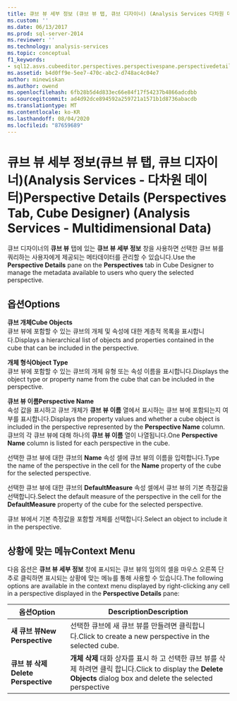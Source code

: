 ```yaml
---
title: 큐브 뷰 세부 정보 (큐브 뷰 탭, 큐브 디자이너) (Analysis Services 다차원 데이터) | Microsoft Docs
ms.custom: ''
ms.date: 06/13/2017
ms.prod: sql-server-2014
ms.reviewer: ''
ms.technology: analysis-services
ms.topic: conceptual
f1_keywords:
- sql12.asvs.cubeeditor.perspectives.perspectivespane.perspectivedetails.f2
ms.assetid: b4d0ff9e-5ee7-470c-abc2-d748ac4c04e7
author: minewiskan
ms.author: owend
ms.openlocfilehash: 6fb28b5d4d833ec66e84f17f54237b4866adcdbb
ms.sourcegitcommit: ad4d92dce894592a259721a1571b1d8736abacdb
ms.translationtype: MT
ms.contentlocale: ko-KR
ms.lasthandoff: 08/04/2020
ms.locfileid: "87659689"
---
```

# <a name="perspective-details-perspectives-tab-cube-designer-analysis-services---multidimensional-data"></a><span data-ttu-id="05ca4-102">큐브 뷰 세부 정보(큐브 뷰 탭, 큐브 디자이너)(Analysis Services - 다차원 데이터)</span><span class="sxs-lookup"><span data-stu-id="05ca4-102">Perspective Details (Perspectives Tab, Cube Designer) (Analysis Services - Multidimensional Data)</span></span>
  <span data-ttu-id="05ca4-103">큐브 디자이너의 **큐브 뷰** 탭에 있는 **큐브 뷰 세부 정보** 창을 사용하면 선택한 큐브 뷰를 쿼리하는 사용자에게 제공되는 메타데이터를 관리할 수 있습니다.</span><span class="sxs-lookup"><span data-stu-id="05ca4-103">Use the **Perspective Details** pane on the **Perspectives** tab in Cube Designer to manage the metadata available to users who query the selected perspective.</span></span>  
  
## <a name="options"></a><span data-ttu-id="05ca4-104">옵션</span><span class="sxs-lookup"><span data-stu-id="05ca4-104">Options</span></span>  
 <span data-ttu-id="05ca4-105">**큐브 개체**</span><span class="sxs-lookup"><span data-stu-id="05ca4-105">**Cube Objects**</span></span>  
 <span data-ttu-id="05ca4-106">큐브 뷰에 포함할 수 있는 큐브의 개체 및 속성에 대한 계층적 목록을 표시합니다.</span><span class="sxs-lookup"><span data-stu-id="05ca4-106">Displays a hierarchical list of objects and properties contained in the cube that can be included in the perspective.</span></span>  
  
 <span data-ttu-id="05ca4-107">**개체 형식**</span><span class="sxs-lookup"><span data-stu-id="05ca4-107">**Object Type**</span></span>  
 <span data-ttu-id="05ca4-108">큐브 뷰에 포함할 수 있는 큐브의 개체 유형 또는 속성 이름을 표시합니다.</span><span class="sxs-lookup"><span data-stu-id="05ca4-108">Displays the object type or property name from the cube that can be included in the perspective.</span></span>  
  
 <span data-ttu-id="05ca4-109">**큐브 뷰 이름**</span><span class="sxs-lookup"><span data-stu-id="05ca4-109">**Perspective Name**</span></span>  
 <span data-ttu-id="05ca4-110">속성 값을 표시하고 큐브 개체가 **큐브 뷰 이름** 열에서 표시하는 큐브 뷰에 포함되는지 여부를 표시합니다.</span><span class="sxs-lookup"><span data-stu-id="05ca4-110">Displays the property values and whether a cube object is included in the perspective represented by the **Perspective Name** column.</span></span> <span data-ttu-id="05ca4-111">큐브의 각 큐브 뷰에 대해 하나의 **큐브 뷰 이름** 열이 나열됩니다.</span><span class="sxs-lookup"><span data-stu-id="05ca4-111">One **Perspective Name** column is listed for each perspective in the cube.</span></span>  
  
 <span data-ttu-id="05ca4-112">선택한 큐브 뷰에 대한 큐브의 **Name** 속성 셀에 큐브 뷰의 이름을 입력합니다.</span><span class="sxs-lookup"><span data-stu-id="05ca4-112">Type the name of the perspective in the cell for the **Name** property of the cube for the selected perspective.</span></span>  
  
 <span data-ttu-id="05ca4-113">선택한 큐브 뷰에 대한 큐브의 **DefaultMeasure** 속성 셀에서 큐브 뷰의 기본 측정값을 선택합니다.</span><span class="sxs-lookup"><span data-stu-id="05ca4-113">Select the default measure of the perspective in the cell for the **DefaultMeasure** property of the cube for the selected perspective.</span></span>  
  
 <span data-ttu-id="05ca4-114">큐브 뷰에서 기본 측정값을 포함할 개체를 선택합니다.</span><span class="sxs-lookup"><span data-stu-id="05ca4-114">Select an object to include it in the perspective.</span></span>  
  
## <a name="context-menu"></a><span data-ttu-id="05ca4-115">상황에 맞는 메뉴</span><span class="sxs-lookup"><span data-stu-id="05ca4-115">Context Menu</span></span>  
 <span data-ttu-id="05ca4-116">다음 옵션은 **큐브 뷰 세부 정보** 창에 표시되는 큐브 뷰의 임의의 셀을 마우스 오른쪽 단추로 클릭하면 표시되는 상황에 맞는 메뉴를 통해 사용할 수 있습니다.</span><span class="sxs-lookup"><span data-stu-id="05ca4-116">The following options are available in the context menu displayed by right-clicking any cell in a perspective displayed in the **Perspective Details** pane:</span></span>  
  
|<span data-ttu-id="05ca4-117">옵션</span><span class="sxs-lookup"><span data-stu-id="05ca4-117">Option</span></span>|<span data-ttu-id="05ca4-118">Description</span><span class="sxs-lookup"><span data-stu-id="05ca4-118">Description</span></span>|  
|------------|-----------------|  
|<span data-ttu-id="05ca4-119">**새 큐브 뷰**</span><span class="sxs-lookup"><span data-stu-id="05ca4-119">**New Perspective**</span></span>|<span data-ttu-id="05ca4-120">선택한 큐브에 새 큐브 뷰를 만들려면 클릭합니다.</span><span class="sxs-lookup"><span data-stu-id="05ca4-120">Click to create a new perspective in the selected cube.</span></span>|  
|<span data-ttu-id="05ca4-121">**큐브 뷰 삭제**</span><span class="sxs-lookup"><span data-stu-id="05ca4-121">**Delete Perspective**</span></span>|<span data-ttu-id="05ca4-122">**개체 삭제** 대화 상자를 표시 하 고 선택한 큐브 뷰를 삭제 하려면 클릭 합니다.</span><span class="sxs-lookup"><span data-stu-id="05ca4-122">Click to display the **Delete Objects** dialog box and delete the selected perspective</span></span>|  
  
  
